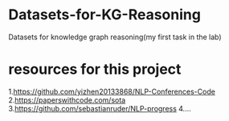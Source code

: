 # Datasets-for-KG-Reasoning
Datasets for knowledge graph reasoning(my first task in the lab)

# resources for this project
1.https://github.com/yizhen20133868/NLP-Conferences-Code
2.https://paperswithcode.com/sota
3.https://github.com/sebastianruder/NLP-progress
4....
